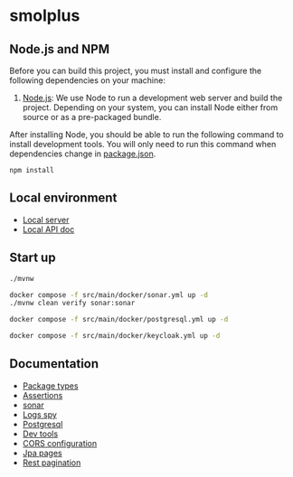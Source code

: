 # smolplus

## Node.js and NPM

Before you can build this project, you must install and configure the following dependencies on your machine:

1. [Node.js](https://nodejs.org/): We use Node to run a development web server and build the project.
   Depending on your system, you can install Node either from source or as a pre-packaged bundle.

After installing Node, you should be able to run the following command to install development tools.
You will only need to run this command when dependencies change in [package.json](package.json).

```
npm install
```

## Local environment

- [Local server](http://localhost:8080)
- [Local API doc](http://localhost:8080/swagger-ui/index.html)

<!-- jhipster-needle-localEnvironment -->

## Start up

```bash
./mvnw
```

```bash
docker compose -f src/main/docker/sonar.yml up -d
./mvnw clean verify sonar:sonar

```

```bash
docker compose -f src/main/docker/postgresql.yml up -d
```

```bash
docker compose -f src/main/docker/keycloak.yml up -d
```


<!-- jhipster-needle-startupCommand -->

## Documentation

- [Package types](documentation/package-types.md)
- [Assertions](documentation/assertions.md)
- [sonar](documentation/sonar.md)
- [Logs spy](documentation/logs-spy.md)
- [Postgresql](documentation/postgresql.md)
- [Dev tools](documentation/dev-tools.md)
- [CORS configuration](documentation/cors-configuration.md)
- [Jpa pages](documentation/jpa-pages.md)
- [Rest pagination](documentation/rest-pagination.md)

<!-- jhipster-needle-documentation -->
